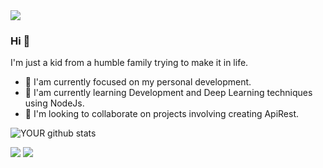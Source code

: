 <img src="https://i.pinimg.com/originals/a4/b2/cf/a4b2cf52d8ed2e49e10c7eecca6777a3.gif">

### Hi 👋
I'm just a kid from a humble family trying to make it in life.
- 🔭 I'am currently focused on my personal development.
- 🌱 I'am currently learning Development and Deep Learning techniques using NodeJs.
- 🤝 I'm looking to collaborate on projects involving creating ApiRest.


![YOUR github stats](https://github-readme-stats.vercel.app/api?username=Lev361)

[<img src="https://img.shields.io/badge/linkedin-%230077B5.svg?&style=for-the-badge&logo=linkedin&logoColor=white" />](https://www.linkedin.com/in/levi-maycon-298687216/) [<img src = "https://img.shields.io/badge/instagram-%23E4405F.svg?&style=for-the-badge&logo=instagram&logoColor=white">](https://www.instagram.com/inexoravel.oficial/)

